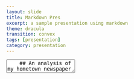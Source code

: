 ```yaml
---
layout: slide
title: Markdown Pres
excerpt: a sample presentation using markdown
theme: dracula
transition: convex
tags: [presentation]
category: presentation
---
```

<section data-markdown>
  <textarea data-template>
    ## An analysis of my hometown newspaper over 20 years
    ---
    ## Data
    The data for my project took 20 years to create and the digitization cost 10M EUR and required 30 people.
    ---
    ## Project Plamn 
    BLABLABLABLABLAABLABLABALABLABALBALABLABLABALBAL.
    ---
    ## More Information
    Nothing yet. 
    ---
    ## Conclusions
    I dunno know yet.
  </textarea>
</section>

